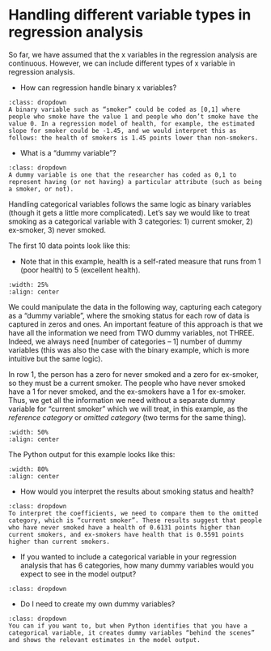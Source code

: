 # Handling different variable types in regression analysis

So far, we have assumed that the x variables in the regression analysis are continuous. However, we can include different types of x variable in regression analysis. 

* How can regression handle binary x variables?

```{admonition} Click to reveal answer
:class: dropdown
A binary variable such as “smoker” could be coded as [0,1] where people who smoke have the value 1 and people who don’t smoke have the value 0. In a regression model of health, for example, the estimated slope for smoker could be -1.45, and we would interpret this as follows: the health of smokers is 1.45 points lower than non-smokers. 
```


* What is a “dummy variable”?
```{admonition} Click to reveal answer
:class: dropdown
A dummy variable is one that the researcher has coded as 0,1 to represent having (or not having) a particular attribute (such as being a smoker, or not). 
```


Handling categorical variables follows the same logic as binary variables (though it gets a little more complicated). Let’s say we would like to treat smoking as a categorical variable with 3 categories: 1) current smoker, 2) ex-smoker, 3) never smoked.

The first 10 data points look like this: 
* Note that in this example, health is a self-rated measure that runs from 1 (poor health) to 5 (excellent health).

```{image} https://raw.githubusercontent.com/jillxoreilly/StatsCourseBook_2024/main/images/Chp11_DummyTable1.png 
:width: 25%
:align: center
```


We could manipulate the data in the following way, capturing each category as a “dummy variable”, where the smoking status for each row of data is captured in zeros and ones. An important feature of this approach is that we have all the information we need from TWO dummy variables, not THREE. Indeed, we always need [number of categories – 1] number of dummy variables (this was also the case with the binary example, which is more intuitive but the same logic). 

In row 1, the person has a zero for never smoked and a zero for ex-smoker, so they must be a current smoker. The people who have never smoked have a 1 for never smoked, and the ex-smokers have a 1 for ex-smoker. Thus, we get all the information we need without a separate dummy variable for “current smoker” which we will treat, in this example, as the *reference category* or *omitted category* (two terms for the same thing).

```{image} https://raw.githubusercontent.com/jillxoreilly/StatsCourseBook_2024/main/images/Chp11_DummyTable2.png 
:width: 50%
:align: center
```

The Python output for this example looks like this:

```{image} https://raw.githubusercontent.com/jillxoreilly/StatsCourseBook_2024/main/images/Chp11_DummyEg_Output1.png 
:width: 80%
:align: center
```


* How would you interpret the results about smoking status and health?

```{admonition} Click to reveal answer
:class: dropdown
To interpret the coefficients, we need to compare them to the omitted category, which is “current smoker”. These results suggest that people who have never smoked have a health of 0.6131 points higher than current smokers, and ex-smokers have health that is 0.5591 points higher than current smokers. 
```

* If you wanted to include a categorical variable in your regression analysis that has 6 categories, how many dummy variables would you expect to see in the model output?

```{admonition} Click to reveal answer
:class: dropdown
```


* Do I need to create my own dummy variables?

```{admonition} Click to reveal answer
:class: dropdown
You can if you want to, but when Python identifies that you have a categorical variable, it creates dummy variables “behind the scenes” and shows the relevant estimates in the model output.
```


